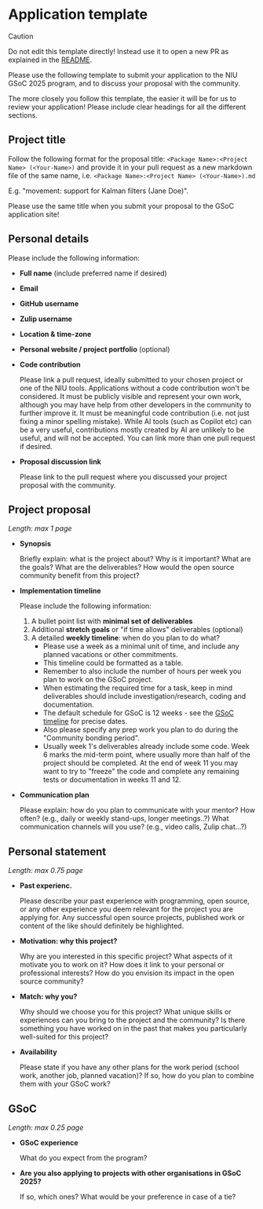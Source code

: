 # Application template

> [!CAUTION]
> Do not edit this template directly!
> Instead use it to open a new PR as explained in the [README](../README.md#steps).


Please use the following template to submit your application to the NIU GSoC 2025 program, and to discuss your proposal with the community. 

The more closely you follow this template, the easier it will be for us to review your application! Please include clear headings for all the different sections.

## Project title
Follow the following format for the proposal title: `<Package Name>:<Project Name> (<Your-Name>)` and provide it in your pull request as a new markdown file of the same name, i.e.   `<Package Name>:<Project Name> (<Your-Name>).md`

E.g. "movement: support for Kalman filters (Jane Doe)". 

Please use the same title when you submit your proposal to the GSoC application site!

## Personal details
Please include the following information:
- **Full name** (include preferred name if desired)
- **Email**
- **GitHub username**
- **Zulip username**
- **Location & time-zone**
- **Personal website / project portfolio** (optional)
- **Code contribution**

    Please link a pull request, ideally submitted to your chosen project or one of the NIU tools. Applications without a code contribution won't be considered. It must be publicly visible and represent your own work, although you may have help from other developers in the community to further improve it. It must be meaningful code contribution (i.e. not just fixing a minor spelling mistake). While AI tools (such as Copilot etc) can be a very useful, contributions mostly created by AI are unlikely to be useful, and will not be accepted. You can link more than one pull request if desired.

- **Proposal discussion link**

    Please link to the pull request where you discussed your project proposal with the community. 

## Project proposal 
_Length: max 1 page_

- **Synopsis**

    Briefly explain: what is the project about? Why is it important? What are the goals? What are the deliverables? How would the open source community benefit from this project?

- **Implementation timeline**

    Please include the following information:
    1. A bullet point list with **minimal set of deliverables**
    2. Additional **stretch goals** or "if time allows" deliverables (optional)
    3. A detailed **weekly timeline**: when do you plan to do what? 
        - Please use a week as a minimal unit of time, and include any planned vacations or other commitments. 
        - This timeline could be formatted as a table. 
        - Remember to also include the number of hours per week you plan to work on the GSoC project. 
        - When estimating the required time for a task, keep in mind deliverables should include investigation/research, coding and documentation. 
        - The default schedule for GSoC is 12 weeks - see the [GSoC timeline](https://developers.google.com/open-source/gsoc/timeline) for precise dates. 
        - Also please specify any prep work you plan to do during the "Community bonding period".
        - Usually week 1's deliverables already include some code. Week 6 marks the mid-term point, where usually more than half of the project should be completed. At the end of week 11 you may want to try to "freeze" the code and complete any remaining tests or documentation in weeks 11 and 12.

- **Communication plan**

    Please explain: how do you plan to communicate with your mentor? How often? (e.g., daily or weekly stand-ups, longer meetings..?) What communication channels will you use? (e.g., video calls, Zulip chat...?)

## Personal statement

_Length: max 0.75 page_

- **Past experienc.** 

    Please describe your past experience with programming, open source, or any other experience you deem relevant for the project you are applying for. Any successful open source projects, published work or content of the like should definitely be highlighted.
- **Motivation: why this project?**

    Why are you interested in this specific project? What aspects of it motivate you to work on it? How does it link to your personal or professional interests? How do you envision its impact in the open source community?
- **Match: why you?**

    Why should we choose you for this project? What unique skills or experiences can you bring to the project and the community? Is there something you have worked on in the past that makes you particularly well-suited for this project?
- **Availability**

    Please state if you have any other plans for the work period (school work, another job, planned vacation)? If so, how do you plan to combine them with your GSoC work?

## GSoC

_Length: max 0.25 page_

- **GSoC experience**

    What do you expect from the program?

- **Are you also applying to projects with other organisations in GSoC 2025?**

    If so, which ones? What would be your preference in case of a tie?
